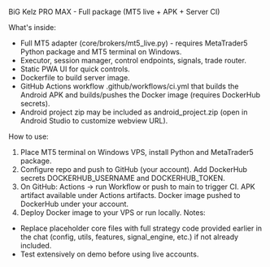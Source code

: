 BiG Kelz PRO MAX - Full package (MT5 live + APK + Server CI)

What's inside:
- Full MT5 adapter (core/brokers/mt5_live.py) - requires MetaTrader5 Python package and MT5 terminal on Windows.
- Executor, session manager, control endpoints, signals, trade router.
- Static PWA UI for quick controls.
- Dockerfile to build server image.
- GitHub Actions workflow .github/workflows/ci.yml that builds the Android APK and builds/pushes the Docker image (requires DockerHub secrets).
- Android project zip may be included as android_project.zip (open in Android Studio to customize webview URL).

How to use:
1. Place MT5 terminal on Windows VPS, install Python and MetaTrader5 package.
2. Configure repo and push to GitHub (your account). Add DockerHub secrets DOCKERHUB_USERNAME and DOCKERHUB_TOKEN.
3. On GitHub: Actions -> run Workflow or push to main to trigger CI. APK artifact available under Actions artifacts. Docker image pushed to DockerHub under your account.
4. Deploy Docker image to your VPS or run locally.
Notes:
- Replace placeholder core files with full strategy code provided earlier in the chat (config, utils, features, signal_engine, etc.) if not already included.
- Test extensively on demo before using live accounts.
